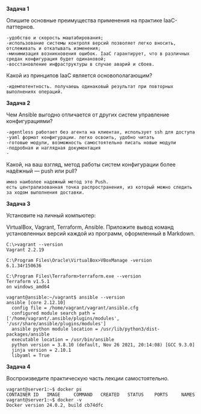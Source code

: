 **Задача 1**

Опишите основные преимущества применения на практике IaaC-паттернов.
```
-удобство и скорость маштабирования;
-использование системы контроля версий позволяет легко вносить, отслеживать и откатывать изменения;
-минимизация возникновения ошибок. IaaC гарантирует, что в различных средах конфигурация будет одинаковой;
-восстановление инфраструктуры в случае аварий и сбоев.
```
Какой из принципов IaaC является основополагающим?
```
-идемпотентность. получаешь одинаковый результат при повторных выполнениях операций.
```
**Задача 2**

Чем Ansible выгодно отличается от других систем управление конфигурациями?
```
-agentless работает без агента на клиентах, использует ssh для доступа
-yaml формат конфигурации. легко освоить, удобно читать
-готовые модули, возможность самостоятельно писать новые модули
-подробная и наглядная документация
-
```
Какой, на ваш взгляд, метод работы систем конфигурации более надёжный — push или pull?
```
имхо наиболее надежный метод это Push.
есть централизованная точка распространения, из который можно следить за ходом выполнения доставки.
```

**Задача 3**

Установите на личный компьютер:

VirtualBox,
Vagrant,
Terraform,
Ansible.
Приложите вывод команд установленных версий каждой из программ, оформленный в Markdown.

```
C:\>vagrant --version
Vagrant 2.2.19
```
```
C:\Program Files\Oracle\VirtualBox>VBoxManage -version
6.1.34r150636
```
```
C:\Program Files\Terraform>terraform.exe --version
Terraform v1.5.1
on windows_amd64
```
```
vagrant@ansible:~/vagrant$ ansible --version
ansible [core 2.12.10]
  config file = /home/vagrant/vagrant/ansible.cfg
  configured module search path = ['/home/vagrant/.ansible/plugins/modules', '/usr/share/ansible/plugins/modules']
  ansible python module location = /usr/lib/python3/dist-packages/ansible
  executable location = /usr/bin/ansible
  python version = 3.8.10 (default, Nov 26 2021, 20:14:08) [GCC 9.3.0]
  jinja version = 2.10.1
  libyaml = True
```
**Задача 4**

Воспроизведите практическую часть лекции самостоятельно.
```
vagrant@server1:~$ docker ps
CONTAINER ID   IMAGE     COMMAND   CREATED   STATUS    PORTS     NAMES
vagrant@server1:~$ docker -v
Docker version 24.0.2, build cb74dfc
```
